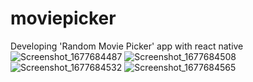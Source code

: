 # moviepicker
Developing 'Random Movie Picker' app with react native
![Screenshot_1677684487](https://user-images.githubusercontent.com/45782857/222364488-2cfe6159-cf94-4204-b71f-4cd12d9a72bf.png)
![Screenshot_1677684508](https://user-images.githubusercontent.com/45782857/222364506-b3c23433-2b79-4f23-a97c-26dab53b8ec7.png)
![Screenshot_1677684532](https://user-images.githubusercontent.com/45782857/222364534-bb4bac63-e330-462a-abc6-0b4823a16b38.png)
![Screenshot_1677684565](https://user-images.githubusercontent.com/45782857/222364552-bfaefc18-bf4c-4531-96da-97bbac22e23f.png)
